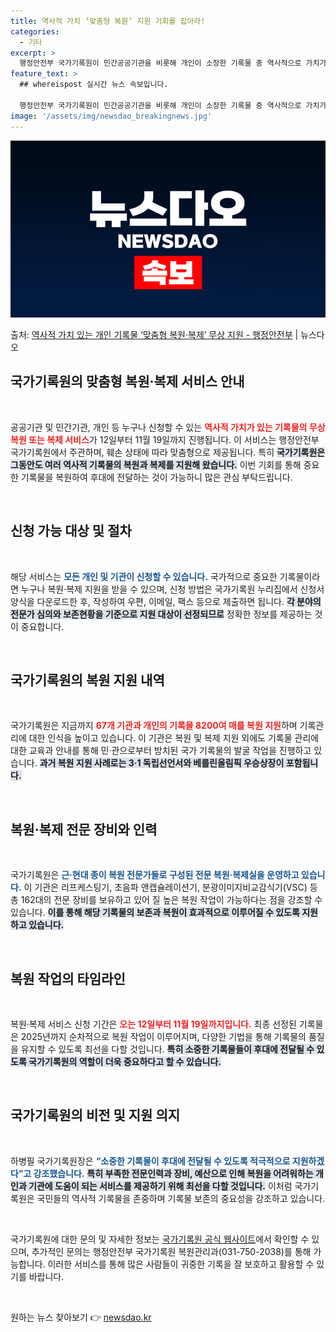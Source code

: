 ```yaml
---
title: 역사적 가치 ‘맞춤형 복원’ 지원 기회를 잡아라!
categories:
  - 기타
excerpt: >
  행정안전부 국가기록원이 민간공공기관을 비롯해 개인이 소장한 기록물 중 역사적으로 가치가 있는 기록물을 무상으…
feature_text: >
  ## whereispost 실시간 뉴스 속보입니다.

  행정안전부 국가기록원이 민간공공기관을 비롯해 개인이 소장한 기록물 중 역사적으로 가치가 있는 기록물을 무상으…
image: '/assets/img/newsdao_breakingnews.jpg'
---
```


![뉴스다오 속보](/assets/img/newsdao_breakingnews.jpg)

<p>출처: <a href="https://newsdao.kr/2099" rel="dofollow">역사적 가치 있는 개인 기록물 ‘맞춤형 복원·복제’ 무상 지원 - 행정안전부</a> | 뉴스다오</p>

<h2 data-ke-size="size26">국가기록원의 맞춤형 복원·복제 서비스 안내</h2>

<p data-ke-size="size16">&nbsp;</p>

공공기관 및 민간기관, 개인 등 누구나 신청할 수 있는 <b><span style="color: #ee2323;">역사적 가치가 있는 기록물의 무상 복원 또는 복제 서비스</span></b>가 12일부터 11월 19일까지 진행됩니다. 이 서비스는 행정안전부 국가기록원에서 주관하며, 훼손 상태에 따라 맞춤형으로 제공됩니다. 특히 <b><span style="background-color: #21538527;">국가기록원은 그동안도 여러 역사적 기록물의 복원과 복제를 지원해 왔습니다.</span></b> 이번 기회를 통해 중요한 기록물을 복원하여 후대에 전달하는 것이 가능하니 많은 관심 부탁드립니다.

<p data-ke-size="size16">&nbsp;</p>

<h2 data-ke-size="size26">신청 가능 대상 및 절차</h2>

<p data-ke-size="size16">&nbsp;</p>

해당 서비스는 <b><span style="color: #1a5490;">모든 개인 및 기관이 신청할 수 있습니다.</span></b> 국가적으로 중요한 기록물이라면 누구나 복원·복제 지원을 받을 수 있으며, 신청 방법은 국가기록원 누리집에서 신청서 양식을 다운로드한 후, 작성하여 우편, 이메일, 팩스 등으로 제출하면 됩니다. <b><span style="background-color: #21538527;">각 분야의 전문가 심의와 보존현황을 기준으로 지원 대상이 선정되므로</span></b> 정확한 정보를 제공하는 것이 중요합니다.

<p data-ke-size="size16">&nbsp;</p>

<h2 data-ke-size="size26">국가기록원의 복원 지원 내역</h2>

<p data-ke-size="size16">&nbsp;</p>

국가기록원은 지금까지 <b><span style="color: #ee2323;">67개 기관과 개인의 기록물 8200여 매를 복원 지원</span></b>하며 기록관리에 대한 인식을 높이고 있습니다. 이 기관은 복원 및 복제 지원 외에도 기록물 관리에 대한 교육과 안내를 통해 민·관으로부터 방치된 국가 기록물의 발굴 작업을 진행하고 있습니다. <b><span style="background-color: #21538527;">과거 복원 지원 사례로는 3·1 독립선언서와 베를린올림픽 우승상장이 포함됩니다.</span></b>

<p data-ke-size="size16">&nbsp;</p>

<h2 data-ke-size="size26">복원·복제 전문 장비와 인력</h2>

<p data-ke-size="size16">&nbsp;</p>

국가기록원은 <b><span style="color: #1a5490;">근·현대 종이 복원 전문가들로 구성된 전문 복원·복제실을 운영하고 있습니다.</span></b> 이 기관은 리프케스팅기, 초음파 앤캡슐레이션기, 분광이미지비교감식기(VSC) 등 총 162대의 전문 장비를 보유하고 있어 질 높은 복원 작업이 가능하다는 점을 강조할 수 있습니다. <b><span style="background-color: #21538527;">이를 통해 해당 기록물의 보존과 복원이 효과적으로 이루어질 수 있도록 지원하고 있습니다.</span></b>

<p data-ke-size="size16">&nbsp;</p>

<h2 data-ke-size="size26">복원 작업의 타임라인</h2>

<p data-ke-size="size16">&nbsp;</p>

복원·복제 서비스 신청 기간은 <b><span style="color: #ee2323;">오는 12일부터 11월 19일까지입니다.</span></b> 최종 선정된 기록물은 2025년까지 순차적으로 복원 작업이 이루어지며, 다양한 기법을 통해 기록물의 품질을 유지할 수 있도록 최선을 다할 것입니다. <b><span style="background-color: #21538527;">특히 소중한 기록물들이 후대에 전달될 수 있도록 국가기록원의 역할이 더욱 중요하다고 할 수 있습니다.</span></b>

<p data-ke-size="size16">&nbsp;</p>

<h2 data-ke-size="size26">국가기록원의 비전 및 지원 의지</h2>

<p data-ke-size="size16">&nbsp;</p>

하병필 국가기록원장은 <b><span style="color: #1a5490;">“소중한 기록물이 후대에 전달될 수 있도록 적극적으로 지원하겠다”고 강조했습니다.</span></b> <b><span style="background-color: #21538527;">특히 부족한 전문인력과 장비, 예산으로 인해 복원을 어려워하는 개인과 기관에 도움이 되는 서비스를 제공하기 위해 최선을 다할 것입니다.</span></b> 이처럼 국가기록원은 국민들의 역사적 기록물을 존중하며 기록물 보존의 중요성을 강조하고 있습니다.

<p data-ke-size="size16">&nbsp;</p>

국가기록원에 대한 문의 및 자세한 정보는 [국가기록원 공식 웹사이트](https://www.archives.go.kr)에서 확인할 수 있으며, 추가적인 문의는 행정안전부 국가기록원 복원관리과(031-750-2038)를 통해 가능합니다. 이러한 서비스를 통해 많은 사람들이 귀중한 기록을 잘 보호하고 활용할 수 있기를 바랍니다.

<p data-ke-size="size16">&nbsp;</p> 

원하는 뉴스 찾아보기 👉 <a href="https://newsdao.kr" rel="dofollow">newsdao.kr</a>


